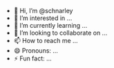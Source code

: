 - 👋 Hi, I’m @schnarley
- 👀 I’m interested in ...
- 🌱 I’m currently learning ...
- 💞️ I’m looking to collaborate on ...
- 📫 How to reach me ...
- 😄 Pronouns: ...
- ⚡ Fun fact: ...

<!---
schnarley/schnarley is a ✨ special ✨ repository because its `README.md` (this file) appears on your GitHub profile.
You can click the Preview link to take a look at your changes.
--->
